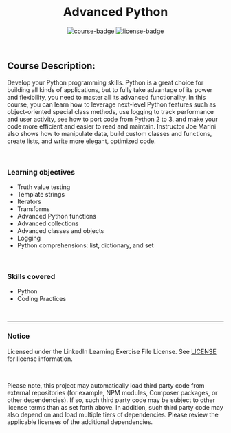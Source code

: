 <div align="center">

# Advanced Python

[![course-badge]][course-link]
[![license-badge]][LICENSE]

</div>

<!-- badge info -->
[course-badge]:https://img.shields.io/badge/learning-Python-white?logo=Linkedin&labelColor=blue&style=for-the-badge
[course-link]:https://www.linkedin.com/learning/advanced-python "Advanced Python"
[license-badge]:https://img.shields.io/badge/learning-license-success?logo=Linkedin&labelColor=black&style=for-the-badge

<br>

## Course Description:
Develop your Python programming skills. Python is a great choice for building all kinds of applications, but to fully take advantage of its power and flexibility, you need to master all its advanced functionality. In this course, you can learn how to leverage next-level Python features such as object-oriented special class methods, use logging to track performance and user activity, see how to port code from Python 2 to 3, and make your code more efficient and easier to read and maintain. Instructor Joe Marini also shows how to manipulate data, build custom classes and functions, create lists, and write more elegant, optimized code.

<br>

### Learning objectives
- Truth value testing
- Template strings
- Iterators
- Transforms
- Advanced Python functions
- Advanced collections
- Advanced classes and objects
- Logging
- Python comprehensions: list, dictionary, and set

<br>

### Skills covered
- Python
- Coding Practices

<br>

---
### Notice
Licensed under the LinkedIn Learning Exercise File License. See [LICENSE] for license information.

<br>

Please note, this project may automatically load third party code from external repositories (for example, NPM modules, Composer packages, or other dependencies). If so, such third party code may be subject to other license terms than as set forth above. In addition, such third party code may also depend on and load multiple tiers of dependencies. Please review the applicable licenses of the additional dependencies.

[LICENSE]:../../LICENSE "LinkedIn Learning License"